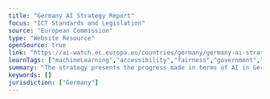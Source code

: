 ```yaml
---
title: "Germany AI Strategy Report"
focus: "ICT Standards and Legislation"
source: "European Commission"
type: "Website Resource"
openSource: true
link: "https://ai-watch.ec.europa.eu/countries/germany/germany-ai-strategy-report_en#ecl-inpage-271"
learnTags: ["machineLearning","accessibility","fairness","government","ict"]
summary: "The strategy presents the progress made in terms of AI in Germany, the goals to achieve in the future and a concrete plan of policy actions to realize them."
keywords: []
jurisdiction: ["Germany"]
---
```

